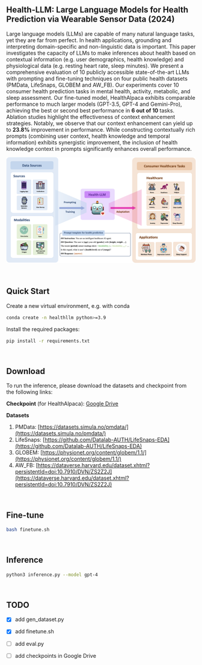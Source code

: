 
## Health-LLM: Large Language Models for Health Prediction via Wearable Sensor Data (2024)

Large language models (LLMs) are capable of many natural language tasks, yet they are far from perfect. In health applications, grounding and interpreting domain-specific and non-linguistic data is important. This paper investigates the capacity of LLMs to make inferences about health based on contextual information (e.g. user demographics, health knowledge) and physiological data (e.g. resting heart rate, sleep minutes). We present a comprehensive evaluation of 10 publicly accessible state-of-the-art LLMs with prompting and fine-tuning techniques on four public health datasets (PMData, LifeSnaps, GLOBEM and AW\_FB). Our experiments cover 10 consumer health prediction tasks in mental health, activity, metabolic, and sleep assessment. Our fine-tuned model, HealthAlpaca exhibits comparable performance to much larger models (GPT-3.5, GPT-4 and Gemini-Pro), achieving the best or second best performance in **6 out of 10** tasks. Ablation studies highlight the effectiveness of context enhancement strategies. Notably, we observe that our context enhancement can yield up to **23.8\%** improvement in performance. While constructing contextually rich prompts (combining user context, health knowledge and temporal information) exhibits synergistic improvement, the inclusion of health knowledge context in prompts significantly enhances overall performance.

<p align="center">
  <img width="900" src="framework.png">
</p>

<br>

## Quick Start

Create a new virtual environment, e.g. with conda

```bash
conda create -n healthllm python>=3.9
```

Install the required packages:
```bash
pip install -r requirements.txt
```

<br>

## Download

To run the inference, please download the datasets and checkpoint from the following links:

**Checkpoint** (for HealthAlpaca): [Google Drive](https://drive.google.com/drive/folders/1JgxlptRjoQLOO3Eg9zv_a8SajW-nYpiA?usp=sharing)

**Datasets**

1) PMData: [https://datasets.simula.no/pmdata/](https://datasets.simula.no/pmdata/)
2) LifeSnaps: [https://github.com/Datalab-AUTH/LifeSnaps-EDA](https://github.com/Datalab-AUTH/LifeSnaps-EDA)
3) GLOBEM: [https://physionet.org/content/globem/1.1/](https://physionet.org/content/globem/1.1/)
4) AW_FB: [https://dataverse.harvard.edu/dataset.xhtml?persistentId=doi:10.7910/DVN/ZS2Z2J](https://dataverse.harvard.edu/dataset.xhtml?persistentId=doi:10.7910/DVN/ZS2Z2J)

<br>

## Fine-tune

```bash
bash finetune.sh
```

<br>

## Inference

```bash
python3 inference.py --model gpt-4
```

<br>

## TODO

- [X] add gen_dataset.py
- [X] add finetune.sh
- [ ] add eval.py
- [ ] add checkpoints in Google Drive

